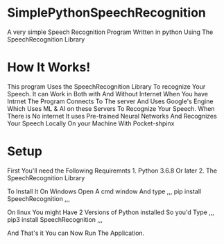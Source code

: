 # SimplePythonSpeechRecognition
A very simple Speech Recognition Program Written in python Using The SpeechRecognition Library
<h1>How It Works!</h1>
This program Uses the SpeechRecognition Library To recognize Your Speech. It can Work in Both with And Without Internet
When You have Intrnet The Program Connects To The server And Uses Google's Engine Which Uses ML & AI on these Servers To Recognize Your Speech.
When There is No internet It uses Pre-trained Neural Networks And Recognizes Your Speech Locally On your Machine With 
Pocket-shpinx
<h1>Setup</h1>
First You'll need the Following Requiremnts
1. Python 3.6.8 Or later
2. The SpeechRecognition Library

To Install It On Windows Open A cmd window And type
,,,
pip install SpeechRecognition
,,,

On linux You might Have 2 Versions of Python installed So you'd Type
,,,
pip3 install SpeechRecognition
,,,

And That's it You can Now Run The Application.
